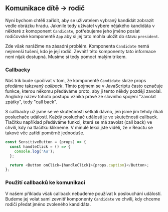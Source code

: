 ## Komunikace dítě → rodič

Nyní bychom chtěli zařídit, aby se uživatelem vybraný kandidát zobrazit vedle obrázku hradu. Jakmile tedy uživatel vybere nějakého kandidáta v některé z komoponent `Candidate`, potřebujeme jeho jméno poslat rodičovské komponentě `App` aby si jej tato mohla uložit do stavu `president`.

Zde však narážíme na zásadní problém. Komponenta `Candidate` nemá nejmenší tušení, kdo je její rodič. Zevnitř této komponenty tato informace není nijak dostupná. Musíme si tedy pomoct malým trikem.

### Callbacky

Náš trik bude spočívat v tom, že komponentě `Candidate` skrze props předáme takzvaný <em>callback</em>. Tímto pojmem se v JavaScriptu často označuje funkce, kterou někomu předáváme proto, aby ji tento někdy později zavolal. Anglický název tohoto postupu vzniká právě ze slovního spojení "zavolat zpátky", tedy "call back".

S callbacky už jsme se ve skutečnosti setkali dávno, jen jsme jim tehdy říkali posluchače událostí. Každý posluchač události je ve skutečnosti callback. Tlačítku například předáváme funkci, která se má zavolat (call back) ve chvíli, kdy na tlačítku klikneme. V minulé lekci jste viděli, že v Reactu se takové věc zařídí poměrně jednoduše.

```js
const SensitiveButton = (props) => {
  const handleClick = () => {
    console.log('Au');
  };

  return <Button onClick={handleClick}>{props.caption}</Button>;
};
```

### Použití callbacků ke komunikaci

V našem příkladu však callback nebudeme používat k poslouchání událostí. Budeme jej volat sami zevnitř komponenty `Candidate` ve chvíli, kdy chceme rodiči předat jméno zvoleného kandidáta.
